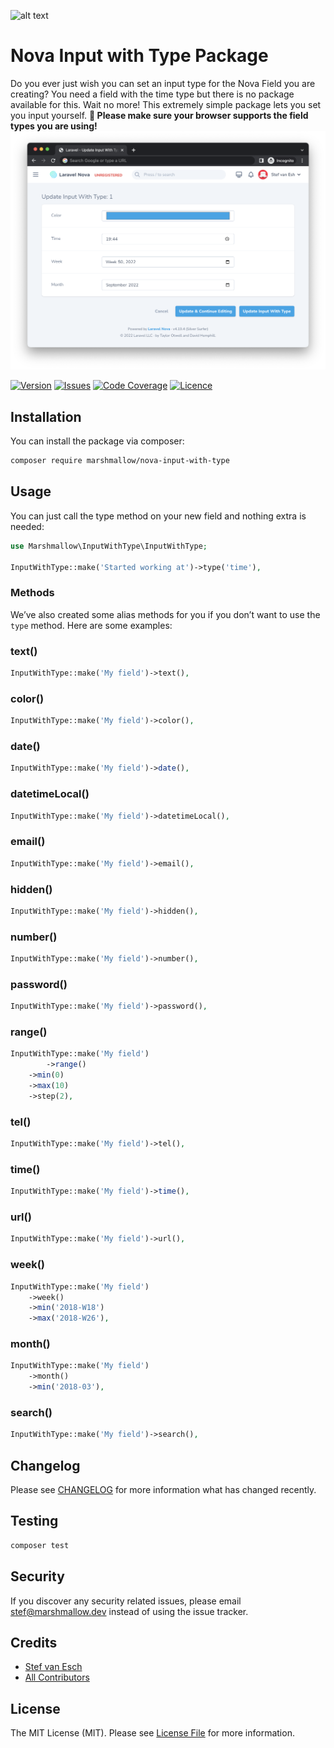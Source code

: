 ![alt text](https://marshmallow.dev/cdn/media/logo-red-237x46.png "marshmallow.")

# Nova Input with Type Package

Do you ever just wish you can set an input type for the Nova Field you are creating? You need a field with the time type but there is no package available for this. Wait no more! This extremely simple package lets you set you input yourself.
<strong>
🚨 Please make sure your browser supports the field types you are using!
</strong>
<img src="resources/readme/preview.png">

[![Version](https://img.shields.io/packagist/v/marshmallow/nova-input-with-type)](https://github.com/marshmallow-packages/nova-input-with-type)
[![Issues](https://img.shields.io/github/issues/marshmallow-packages/nova-input-with-type)](https://github.com/marshmallow-packages/nova-input-with-type)
[![Code Coverage](https://img.shields.io/badge/coverage-100%25-success)](https://github.com/marshmallow-packages/nova-input-with-type)
[![Licence](https://img.shields.io/github/license/marshmallow-packages/nova-input-with-type)](https://github.com/marshmallow-packages/nova-input-with-type)

## Installation

You can install the package via composer:

```bash
composer require marshmallow/nova-input-with-type
```

## Usage

You can just call the type method on your new field and nothing extra is needed:

```php
use Marshmallow\InputWithType\InputWithType;

InputWithType::make('Started working at')->type('time'),
```

### Methods

We’ve also created some alias methods for you if you don’t want to use the `type` method. Here are some examples:

### text()

```php
InputWithType::make('My field')->text(),
```

### color()

```php
InputWithType::make('My field')->color(),
```

### date()

```php
InputWithType::make('My field')->date(),
```

### datetimeLocal()

```php
InputWithType::make('My field')->datetimeLocal(),
```

### email()

```php
InputWithType::make('My field')->email(),
```

### hidden()

```php
InputWithType::make('My field')->hidden(),
```

### number()

```php
InputWithType::make('My field')->number(),
```

### password()

```php
InputWithType::make('My field')->password(),
```

### range()

```php
InputWithType::make('My field')
		->range()
    ->min(0)
    ->max(10)
    ->step(2),
```

### tel()

```php
InputWithType::make('My field')->tel(),
```

### time()

```php
InputWithType::make('My field')->time(),
```

### url()

```php
InputWithType::make('My field')->url(),
```

### week()

```php
InputWithType::make('My field')
	->week()
	->min('2018-W18')
	->max('2018-W26'),
```

### month()

```php
InputWithType::make('My field')
	->month()
	->min('2018-03'),
```

### search()

```php
InputWithType::make('My field')->search(),
```

## Changelog

Please see [CHANGELOG](CHANGELOG.md) for more information what has changed recently.

## Testing

```bash
composer test
```

## Security

If you discover any security related issues, please email stef@marshmallow.dev instead of using the issue tracker.

## Credits

-   [Stef van Esch](https://github.com/stefvanesch)
-   [All Contributors](../../contributors)

## License

The MIT License (MIT). Please see [License File](LICENSE.md) for more information.
